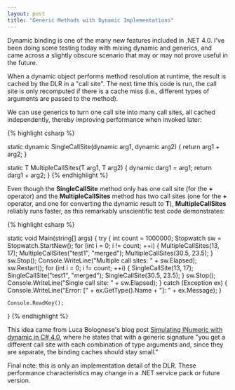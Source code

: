 ```yaml
---
layout: post
title: "Generic Methods with Dynamic Implementations"
---
```

Dynamic binding is one of the many new features included in .NET 4.0. I've been doing some testing today with mixing dynamic and generics, and came across a slightly obscure scenario that may or may not prove useful in the future.

When a dynamic object performs method resolution at runtime, the result is cached by the DLR in a "call site". The next time this code is run, the call site is only recomputed if there is a cache miss (i.e., different types of arguments are passed to the method).

We can use generics to turn one call site into many call sites, all cached independently, thereby improving performance when invoked later:

{% highlight csharp %}

static dynamic SingleCallSite(dynamic arg1, dynamic arg2)
{
    return arg1 + arg2;
}

static T MultipleCallSites<T>(T arg1, T arg2)
{
    dynamic darg1 = arg1;
    return darg1 + arg2;
}
{% endhighlight %}

Even though the **SingleCallSite** method only has one call site (for the **+** operator) and the **MultipleCallSites** method has two call sites (one for the **+** operator, and one for converting the dynamic result to **T**), **MultipleCallSites** reliably runs faster, as this remarkably unscientific test code demonstrates:

{% highlight csharp %}

static void Main(string[] args)
{
    try
    {
        int count = 1000000;
        Stopwatch sw = Stopwatch.StartNew();
        for (int i = 0; i != count; ++i)
        {
            MultipleCallSites(13, 17);
            MultipleCallSites("test1", "merged");
            MultipleCallSites(30.5, 23.5);
        }
        sw.Stop();
        Console.WriteLine("Multiple call sites: " + sw.Elapsed);
        sw.Restart();
        for (int i = 0; i != count; ++i)
        {
            SingleCallSite(13, 17);
            SingleCallSite("test1", "merged");
            SingleCallSite(30.5, 23.5);
        }
        sw.Stop();
        Console.WriteLine("Single call site: " + sw.Elapsed);
    }
    catch (Exception ex)
    {
        Console.WriteLine("Error: [" + ex.GetType().Name + "]: " + ex.Message);
    }

    Console.ReadKey();
}
{% endhighlight %}

This idea came from Luca Bolognese's blog post [Simulating INumeric with dynamic in C# 4.0](https://www.lucabol.com/posts/2009-02-05-simulating-inumeric-with-dynamic-in-c-4-0/), where he states that with a generic signature "you get a different call site with each combination of type arguments and, since they are separate, the binding caches should stay small."

Final note: this is only an implementation detail of the DLR. These performance characteristics may change in a .NET service pack or future version.

